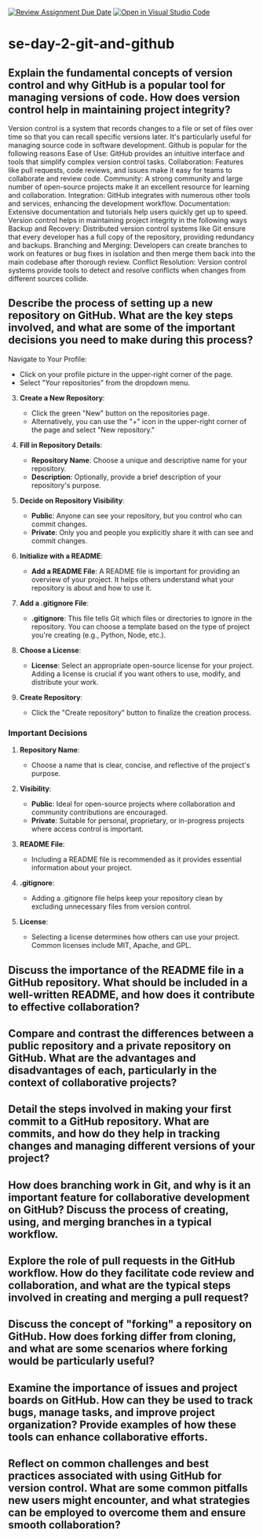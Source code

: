 [![Review Assignment Due Date](https://classroom.github.com/assets/deadline-readme-button-22041afd0340ce965d47ae6ef1cefeee28c7c493a6346c4f15d667ab976d596c.svg)](https://classroom.github.com/a/8wgCKhpZ)
[![Open in Visual Studio Code](https://classroom.github.com/assets/open-in-vscode-2e0aaae1b6195c2367325f4f02e2d04e9abb55f0b24a779b69b11b9e10269abc.svg)](https://classroom.github.com/online_ide?assignment_repo_id=18387804&assignment_repo_type=AssignmentRepo)
# se-day-2-git-and-github
## Explain the fundamental concepts of version control and why GitHub is a popular tool for managing versions of code. How does version control help in maintaining project integrity?
Version control is a system that records changes to a file or set of files over time so that you can recall specific versions later. It's particularly useful for managing source code in software development.
Github is popular for the following reasons 
Ease of Use: GitHub provides an intuitive interface and tools that simplify complex version control tasks.
Collaboration: Features like pull requests, code reviews, and issues make it easy for teams to collaborate and review code.
Community: A strong community and large number of open-source projects make it an excellent resource for learning and collaboration.
Integration: GitHub integrates with numerous other tools and services, enhancing the development workflow.
Documentation: Extensive documentation and tutorials help users quickly get up to speed.
Version control helps in maintaining project integrity in the following ways
Backup and Recovery: Distributed version control systems like Git ensure that every developer has a full copy of the repository, providing redundancy and backups.
Branching and Merging: Developers can create branches to work on features or bug fixes in isolation and then merge them back into the main codebase after thorough review.
Conflict Resolution: Version control systems provide tools to detect and resolve conflicts when changes from different sources collide.
## Describe the process of setting up a new repository on GitHub. What are the key steps involved, and what are some of the important decisions you need to make during this process?
Navigate to Your Profile:
   - Click on your profile picture in the upper-right corner of the page.
   - Select "Your repositories" from the dropdown menu.

3. **Create a New Repository**:
   - Click the green "New" button on the repositories page.
   - Alternatively, you can use the "+" icon in the upper-right corner of the page and select "New repository."

4. **Fill in Repository Details**:
   - **Repository Name**: Choose a unique and descriptive name for your repository.
   - **Description**: Optionally, provide a brief description of your repository's purpose.

5. **Decide on Repository Visibility**:
   - **Public**: Anyone can see your repository, but you control who can commit changes.
   - **Private**: Only you and people you explicitly share it with can see and commit changes.

6. **Initialize with a README**:
   - **Add a README File**: A README file is important for providing an overview of your project. It helps others understand what your repository is about and how to use it.

7. **Add a .gitignore File**:
   - **.gitignore**: This file tells Git which files or directories to ignore in the repository. You can choose a template based on the type of project you're creating (e.g., Python, Node, etc.).

8. **Choose a License**:
   - **License**: Select an appropriate open-source license for your project. Adding a license is crucial if you want others to use, modify, and distribute your work.

9. **Create Repository**:
   - Click the "Create repository" button to finalize the creation process.
  ### Important Decisions

1. **Repository Name**:
   - Choose a name that is clear, concise, and reflective of the project's purpose.

2. **Visibility**:
   - **Public**: Ideal for open-source projects where collaboration and community contributions are encouraged.
   - **Private**: Suitable for personal, proprietary, or in-progress projects where access control is important.

3. **README File**:
   - Including a README file is recommended as it provides essential information about your project.

4. **.gitignore**:
   - Adding a .gitignore file helps keep your repository clean by excluding unnecessary files from version control.

5. **License**:
   - Selecting a license determines how others can use your project. Common licenses include MIT, Apache, and GPL.
## Discuss the importance of the README file in a GitHub repository. What should be included in a well-written README, and how does it contribute to effective collaboration?

## Compare and contrast the differences between a public repository and a private repository on GitHub. What are the advantages and disadvantages of each, particularly in the context of collaborative projects?

## Detail the steps involved in making your first commit to a GitHub repository. What are commits, and how do they help in tracking changes and managing different versions of your project?

## How does branching work in Git, and why is it an important feature for collaborative development on GitHub? Discuss the process of creating, using, and merging branches in a typical workflow.

## Explore the role of pull requests in the GitHub workflow. How do they facilitate code review and collaboration, and what are the typical steps involved in creating and merging a pull request?

## Discuss the concept of "forking" a repository on GitHub. How does forking differ from cloning, and what are some scenarios where forking would be particularly useful?

## Examine the importance of issues and project boards on GitHub. How can they be used to track bugs, manage tasks, and improve project organization? Provide examples of how these tools can enhance collaborative efforts.

## Reflect on common challenges and best practices associated with using GitHub for version control. What are some common pitfalls new users might encounter, and what strategies can be employed to overcome them and ensure smooth collaboration?
